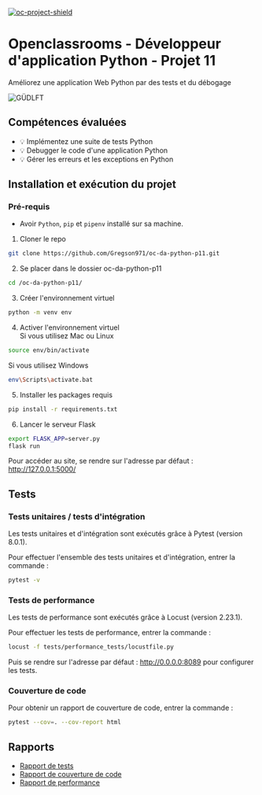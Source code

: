 [![oc-project-shield][oc-project-shield]][oc-project-url]

[oc-project-shield]: https://img.shields.io/badge/OPENCLASSROOMS-PROJECT-blueviolet?style=for-the-badge
[oc-project-url]: https://openclassrooms.com/fr/paths/518-developpeur-dapplication-python

# Openclassrooms - Développeur d'application Python - Projet 11

Améliorez une application Web Python par des tests et du débogage

![GÜDLFT](https://user.oc-static.com/upload/2020/09/22/16007798203635_P9.png)

## Compétences évaluées

- :bulb: Implémentez une suite de tests Python
- :bulb: Debugger le code d'une application Python
- :bulb: Gérer les erreurs et les exceptions en Python

## Installation et exécution du projet

### Pré-requis

- Avoir `Python`, `pip` et `pipenv` installé sur sa machine.

1. Cloner le repo

```sh
git clone https://github.com/Gregson971/oc-da-python-p11.git
```

2. Se placer dans le dossier oc-da-python-p11

```sh
cd /oc-da-python-p11/
```

3. Créer l'environnement virtuel

```sh
python -m venv env
```

4. Activer l'environnement virtuel \
   Si vous utilisez Mac ou Linux

```sh
source env/bin/activate
```

Si vous utilisez Windows

```sh
env\Scripts\activate.bat
```

5. Installer les packages requis

```sh
pip install -r requirements.txt
```

6. Lancer le serveur Flask

```sh
export FLASK_APP=server.py
flask run
```

Pour accéder au site, se rendre sur l'adresse par défaut : http://127.0.0.1:5000/

## Tests

### Tests unitaires / tests d'intégration

Les tests unitaires et d'intégration sont exécutés grâce à Pytest (version 8.0.1).

Pour effectuer l'ensemble des tests unitaires et d'intégration, entrer la commande :

```sh
pytest -v
```

### Tests de performance

Les tests de performance sont exécutés grâce à Locust (version 2.23.1).

Pour effectuer les tests de performance, entrer la commande :

```sh
locust -f tests/performance_tests/locustfile.py
```

Puis se rendre sur l'adresse par défaut : http://0.0.0.0:8089 pour configurer les tests.

### Couverture de code

Pour obtenir un rapport de couverture de code, entrer la commande :

```sh
pytest --cov=. --cov-report html
```

## Rapports

- [Rapport de tests](https://github.com/Gregson971/oc-da-python-p11/blob/QA/reports/tests_report.png)
- [Rapport de couverture de code](https://github.com/Gregson971/oc-da-python-p11/blob/QA/reports/coverage_report.png)
- [Rapport de performance](https://github.com/Gregson971/oc-da-python-p11/blob/QA/reports/performance_report.png)
